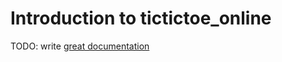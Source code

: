 # Introduction to tictictoe_online

TODO: write [great documentation](http://jacobian.org/writing/what-to-write/)
